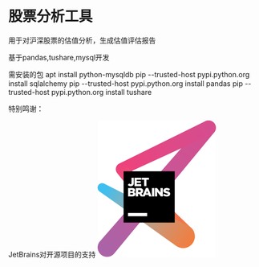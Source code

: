 # 股票分析工具
用于对沪深股票的估值分析，生成估值评估报告

基于pandas,tushare,mysql开发

需安装的包
apt install python-mysqldb
pip --trusted-host pypi.python.org install sqlalchemy
pip --trusted-host pypi.python.org install pandas
pip --trusted-host pypi.python.org install tushare


特别鸣谢：

JetBrains对开源项目的支持
[![JetBrains](docs/jetbrains-variant-3.svg)](https://www.jetbrains.com/?from=stockdatamanage)

